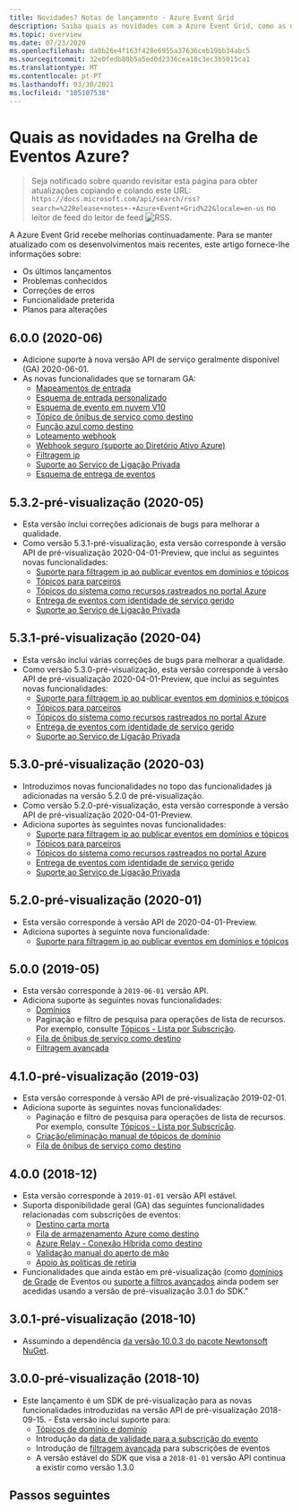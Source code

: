 ```yaml
---
title: Novidades? Notas de lançamento - Azure Event Grid
description: Saiba quais as novidades com a Azure Event Grid, como as últimas notas de lançamento, problemas conhecidos, correções de bugs, funcionalidades preprecadas e próximas alterações.
ms.topic: overview
ms.date: 07/23/2020
ms.openlocfilehash: da0b26e4f163f428e6955a37636ceb19bb34abc5
ms.sourcegitcommit: 32e0fedb80b5a5ed0d2336cea18c3ec3b5015ca1
ms.translationtype: MT
ms.contentlocale: pt-PT
ms.lasthandoff: 03/30/2021
ms.locfileid: "105107538"
---
```

# <a name="whats-new-in-azure-event-grid"></a>Quais as novidades na Grelha de Eventos Azure?

>Seja notificado sobre quando revisitar esta página para obter atualizações copiando e colando este URL: `https://docs.microsoft.com/api/search/rss?search=%22Release+notes+-+Azure+Event+Grid%22&locale=en-us` no leitor de feed do leitor de feed ![ RSS. ](./media/whats-new/feed-icon-16x16.png)

A Azure Event Grid recebe melhorias continuadamente. Para se manter atualizado com os desenvolvimentos mais recentes, este artigo fornece-lhe informações sobre:

- Os últimos lançamentos
- Problemas conhecidos
- Correções de erros
- Funcionalidade preterida
- Planos para alterações

## <a name="600-2020-06"></a>6.0.0 (2020-06)
- Adicione suporte à nova versão API de serviço geralmente disponível (GA) 2020-06-01.
- As novas funcionalidades que se tornaram GA:
    - [Mapeamentos de entrada](input-mappings.md)
    - [Esquema de entrada personalizado](input-mappings.md)
    - [Esquema de evento em nuvem V10](cloud-event-schema.md)
    - [Tópico de ônibus de serviço como destino](handler-service-bus.md)
    - [Função azul como destino](handler-functions.md)
    - [Loteamento webhook](./edge/delivery-output-batching.md)
    - [Webhook seguro (suporte ao Diretório Ativo Azure)](secure-webhook-delivery.md)
    - [Filtragem ip](configure-firewall.md)
    - [Suporte ao Serviço de Ligação Privada](configure-private-endpoints.md)
    - [Esquema de entrega de eventos](event-schema.md)

## <a name="532-preview-2020-05"></a>5.3.2-pré-visualização (2020-05)
- Esta versão inclui correções adicionais de bugs para melhorar a qualidade.
- Como versão 5.3.1-pré-visualização, esta versão corresponde à versão API de pré-visualização 2020-04-01-Preview, que inclui as seguintes novas funcionalidades: 
    - [Suporte para filtragem ip ao publicar eventos em domínios e tópicos](configure-firewall.md)
    - [Tópicos para parceiros](./partner-events-overview.md)
    - [Tópicos do sistema como recursos rastreados no portal Azure](system-topics.md)
    - [Entrega de eventos com identidade de serviço gerido](managed-service-identity.md) 
    - [Suporte ao Serviço de Ligação Privada](configure-private-endpoints.md)

## <a name="531-preview-2020-04"></a>5.3.1-pré-visualização (2020-04)
- Esta versão inclui várias correções de bugs para melhorar a qualidade.
- Como versão 5.3.0-pré-visualização, esta versão corresponde à versão API de pré-visualização 2020-04-01-Preview, que inclui as seguintes novas funcionalidades: 
    - [Suporte para filtragem ip ao publicar eventos em domínios e tópicos](configure-firewall.md)
    - [Tópicos para parceiros](./partner-events-overview.md)
    - [Tópicos do sistema como recursos rastreados no portal Azure](system-topics.md)
    - [Entrega de eventos com identidade de serviço gerido](managed-service-identity.md) 
    - [Suporte ao Serviço de Ligação Privada](configure-private-endpoints.md)

## <a name="530-preview-2020-03"></a>5.3.0-pré-visualização (2020-03)
- Introduzimos novas funcionalidades no topo das funcionalidades já adicionadas na versão 5.2.0 de pré-visualização. 
- Como versão 5.2.0-pré-visualização, esta versão corresponde à versão API de pré-visualização 2020-04-01-Preview.
- Adiciona suportes às seguintes novas funcionalidades: 
    - [Suporte para filtragem ip ao publicar eventos em domínios e tópicos](configure-firewall.md)
    - [Tópicos para parceiros](./partner-events-overview.md)
    - [Tópicos do sistema como recursos rastreados no portal Azure](system-topics.md)
    - [Entrega de eventos com identidade de serviço gerido](managed-service-identity.md) 
    - [Suporte ao Serviço de Ligação Privada](configure-private-endpoints.md)

## <a name="520-preview-2020-01"></a>5.2.0-pré-visualização (2020-01)
- Esta versão corresponde à versão API de 2020-04-01-Preview.
- Adiciona suportes à seguinte nova funcionalidade:
    - [Suporte para filtragem ip ao publicar eventos em domínios e tópicos](configure-firewall.md)

## <a name="500-2019-05"></a>5.0.0 (2019-05)
- Esta versão corresponde à `2019-06-01` versão API.
- Adiciona suporte às seguintes novas funcionalidades:
    * [Domínios](event-domains.md)
    * Paginação e filtro de pesquisa para operações de lista de recursos. Por exemplo, consulte [Tópicos - Lista por Subscrição](/rest/api/eventgrid/version2020-10-15-preview/partnernamespaces/listbysubscription).
    * [Fila de ônibus de serviço como destino](handler-service-bus.md)
    * [Filtragem avançada](event-filtering.md#advanced-filtering)

## <a name="410-preview-2019-03"></a>4.1.0-pré-visualização (2019-03)
- Esta versão corresponde à versão API de pré-visualização 2019-02-01.
- Adiciona suporte às seguintes novas funcionalidades:
    * Paginação e filtro de pesquisa para operações de lista de recursos. Por exemplo, consulte [Tópicos - Lista por Subscrição](/rest/api/eventgrid/version2020-10-15-preview/partnernamespaces/listbysubscription).
    * [Criação/eliminação manual de tópicos de domínio](how-to-event-domains.md)
    * [Fila de ônibus de serviço como destino](handler-service-bus.md)

## <a name="400-2018-12"></a>4.0.0 (2018-12)
- Esta versão corresponde à `2019-01-01` versão API estável.
- Suporta disponibilidade geral (GA) das seguintes funcionalidades relacionadas com subscrições de eventos:
    * [Destino carta morta](manage-event-delivery.md)
    * [Fila de armazenamento Azure como destino](handler-storage-queues.md)
    * [Azure Relay - Conexão Híbrida como destino](handler-relay-hybrid-connections.md)
    * [Validação manual do aperto de mão](webhook-event-delivery.md)
    * [Apoio às políticas de retíria](delivery-and-retry.md)
- Funcionalidades que ainda estão em pré-visualização (como [domínios de Grade](event-domains.md) de Eventos ou [suporte a filtros avançados](event-filtering.md#advanced-filtering) ainda podem ser acedidas usando a versão de pré-visualização 3.0.1 do SDK."

## <a name="301-preview-2018-10"></a>3.0.1-pré-visualização (2018-10)
- Assumindo a dependência [da versão 10.0.3 do pacote Newtonsoft NuGet](https://www.nuget.org/packages/Newtonsoft.Json/10.0.3).

## <a name="300-preview-2018-10"></a>3.0.0-pré-visualização (2018-10)
- Este lançamento é um SDK de pré-visualização para as novas funcionalidades introduzidas na versão API de pré-visualização 2018-09-15. - Esta versão inclui suporte para:
    - [Tópicos de domínio e domínio](event-domains.md)
    - Introdução da [data de validade para a subscrição do evento](concepts.md#event-subscription-expiration)
    - Introdução de [filtragem avançada](event-filtering.md#advanced-filtering) para subscrições de eventos
    - A versão estável do SDK que visa a `2018-01-01` versão API continua a existir como versão 1.3.0

## <a name="next-steps"></a>Passos seguintes